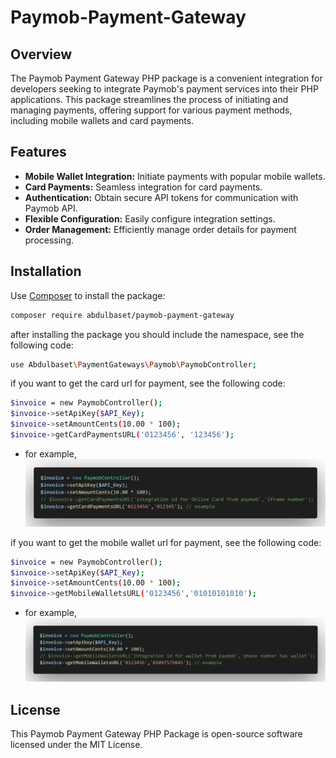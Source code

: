 # Paymob-Payment-Gateway

## Overview

The Paymob Payment Gateway PHP package is a convenient integration for developers seeking to integrate Paymob's payment services into their PHP applications. This package streamlines the process of initiating and managing payments, offering support for various payment methods, including mobile wallets and card payments.

## Features

- **Mobile Wallet Integration:** Initiate payments with popular mobile wallets.
- **Card Payments:** Seamless integration for card payments.
- **Authentication:** Obtain secure API tokens for communication with Paymob API.
- **Flexible Configuration:** Easily configure integration settings.
- **Order Management:** Efficiently manage order details for payment processing.

## Installation

Use [Composer](https://getcomposer.org/) to install the package:

```bash
composer require abdulbaset/paymob-payment-gateway
```

after installing the package you should include the namespace, see the following code:

```bash
use Abdulbaset\PaymentGateways\Paymob\PaymobController;
```

if you want to get the card url for payment, see the following code:

```bash
$invoice = new PaymobController();
$invoice->setApiKey($API_Key);
$invoice->setAmountCents(10.00 * 100);
$invoice->getCardPaymentsURL('0123456', '123456');
```

- for example,
  ![Screenshot 1](/media/getCardPaymentsURL.png)

if you want to get the mobile wallet url for payment, see the following code:

```bash
$invoice = new PaymobController();
$invoice->setApiKey($API_Key);
$invoice->setAmountCents(10.00 * 100);
$invoice->getMobileWalletsURL('0123456','01010101010');
```

- for example,
  ![Screenshot 1](/media/getMobileWalletsURL.png)

## License

This Paymob Payment Gateway PHP Package is open-source software licensed under the MIT License.

